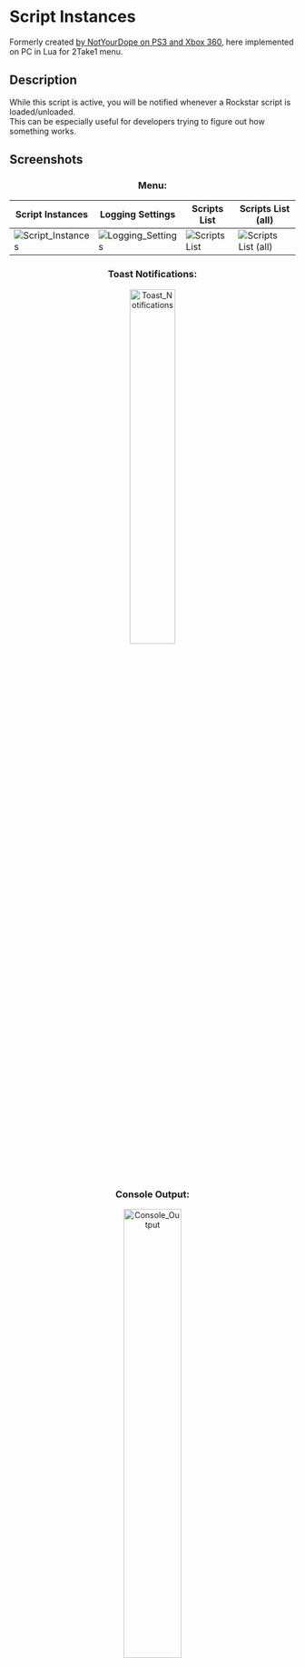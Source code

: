 # Script Instances

Formerly created [by NotYourDope on PS3 and Xbox 360](https://playersquared.com/threads/nyd-projects-collection-v3.3255/), here implemented on PC in Lua for 2Take1 menu.

## Description

While this script is active, you will be notified whenever a Rockstar script is loaded/unloaded.<br>
This can be especially useful for developers trying to figure out how something works.


## Screenshots

### <div align="center">Menu:</div>

| Script Instances       | Logging Settings       | Scripts List           | Scripts List (all)
| ---------------------- | ---------------------- | ---------------------- | ----------------------
| ![Script_Instances](https://github.com/Illegal-Services/ScriptInstances-2Take1-Lua/assets/62464560/a7b63cd8-6115-4116-b2f1-aa3d8a8a39cd) | ![Logging_Settings](https://github.com/Illegal-Services/ScriptInstances-2Take1-Lua/assets/62464560/257b4a24-a8b0-42a0-87c9-04b1db8096ea) | ![Scripts List](https://github.com/Illegal-Services/ScriptInstances-2Take1-Lua/assets/62464560/bc9b699a-3a6c-48b4-b9f3-6cfc5a493e85) | ![Scripts List (all)](https://github.com/Illegal-Services/ScriptInstances-2Take1-Lua/assets/62464560/ad30fd50-57f7-4875-9fb6-f359a8ac28a7)

### <div align="center">Toast Notifications:</div>

<div align="center">
  <img src="https://github.com/Illegal-Services/ScriptInstances-2Take1-Lua/assets/62464560/e1868e5a-64d1-47c8-967d-3c73ded8dfd3" alt="Toast_Notifications" style="width: 40%;">
</div>

### <div align="center">Console Output:</div>

<div align="center">
  <img src="https://github.com/Illegal-Services/ScriptInstances-2Take1-Lua/assets/62464560/aec0130d-48be-4e36-9186-dca0076e6938" alt="Console_Output" style="width: 45%;">
</div>
